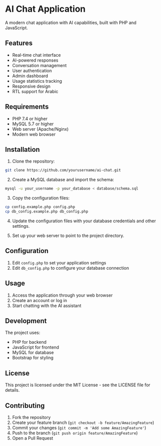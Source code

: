 # AI Chat Application

A modern chat application with AI capabilities, built with PHP and JavaScript.

## Features

- Real-time chat interface
- AI-powered responses
- Conversation management
- User authentication
- Admin dashboard
- Usage statistics tracking
- Responsive design
- RTL support for Arabic

## Requirements

- PHP 7.4 or higher
- MySQL 5.7 or higher
- Web server (Apache/Nginx)
- Modern web browser

## Installation

1. Clone the repository:
```bash
git clone https://github.com/yourusername/ai-chat.git
```

2. Create a MySQL database and import the schema:
```bash
mysql -u your_username -p your_database < database/schema.sql
```

3. Copy the configuration files:
```bash
cp config.example.php config.php
cp db_config.example.php db_config.php
```

4. Update the configuration files with your database credentials and other settings.

5. Set up your web server to point to the project directory.

## Configuration

1. Edit `config.php` to set your application settings
2. Edit `db_config.php` to configure your database connection

## Usage

1. Access the application through your web browser
2. Create an account or log in
3. Start chatting with the AI assistant

## Development

The project uses:
- PHP for backend
- JavaScript for frontend
- MySQL for database
- Bootstrap for styling

## License

This project is licensed under the MIT License - see the LICENSE file for details.

## Contributing

1. Fork the repository
2. Create your feature branch (`git checkout -b feature/AmazingFeature`)
3. Commit your changes (`git commit -m 'Add some AmazingFeature'`)
4. Push to the branch (`git push origin feature/AmazingFeature`)
5. Open a Pull Request 
